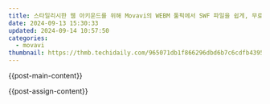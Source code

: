 ```yaml
---
title: 스타일리시한 웹 아키운드를 위해 Movavi의 WEBM 툴픽에서 SWF 파일을 쉽게, 무료로 전환하는 방법
date: 2024-09-13 15:30:33
updated: 2024-09-14 10:57:50
categories:
  - movavi
thumbnail: https://thmb.techidaily.com/965071db1f866296dbd6b7c6cdfb4395621995dd58483ee49e8397ad83cab217.jpg
---
```


{{post-main-content}}

<ins class="adsbygoogle"
     style="display:block"
     data-ad-format="autorelaxed"
     data-ad-client="ca-pub-7571918770474297"
     data-ad-slot="1223367746"></ins>

{{post-assign-content}}

<ins class="adsbygoogle"
     style="display:block"
     data-ad-client="ca-pub-7571918770474297"
     data-ad-slot="8358498916"
     data-ad-format="auto"
     data-full-width-responsive="true"></ins>
